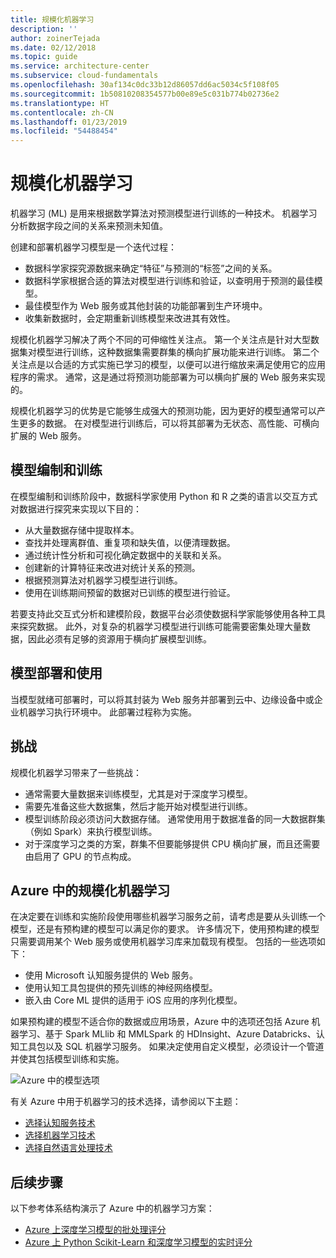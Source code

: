 ```yaml
---
title: 规模化机器学习
description: ''
author: zoinerTejada
ms.date: 02/12/2018
ms.topic: guide
ms.service: architecture-center
ms.subservice: cloud-fundamentals
ms.openlocfilehash: 30af134c0dc33b12d86057dd6ac5034c5f108f05
ms.sourcegitcommit: 1b50810208354577b00e89e5c031b774b02736e2
ms.translationtype: HT
ms.contentlocale: zh-CN
ms.lasthandoff: 01/23/2019
ms.locfileid: "54488454"
---
```

# <a name="machine-learning-at-scale"></a>规模化机器学习

机器学习 (ML) 是用来根据数学算法对预测模型进行训练的一种技术。 机器学习分析数据字段之间的关系来预测未知值。

创建和部署机器学习模型是一个迭代过程：

- 数据科学家探究源数据来确定“特征”与预测的“标签”之间的关系。
- 数据科学家根据合适的算法对模型进行训练和验证，以查明用于预测的最佳模型。
- 最佳模型作为 Web 服务或其他封装的功能部署到生产环境中。
- 收集新数据时，会定期重新训练模型来改进其有效性。

规模化机器学习解决了两个不同的可伸缩性关注点。 第一个关注点是针对大型数据集对模型进行训练，这种数据集需要群集的横向扩展功能来进行训练。 第二个关注点是以合适的方式实施已学习的模型，以便可以进行缩放来满足使用它的应用程序的需求。 通常，这是通过将预测功能部署为可以横向扩展的 Web 服务来实现的。

规模化机器学习的优势是它能够生成强大的预测功能，因为更好的模型通常可以产生更多的数据。 在对模型进行训练后，可以将其部署为无状态、高性能、可横向扩展的 Web 服务。

## <a name="model-preparation-and-training"></a>模型编制和训练

在模型编制和训练阶段中，数据科学家使用 Python 和 R 之类的语言以交互方式对数据进行探究来实现以下目的：

- 从大量数据存储中提取样本。
- 查找并处理离群值、重复项和缺失值，以便清理数据。
- 通过统计性分析和可视化确定数据中的关联和关系。
- 创建新的计算特征来改进对统计关系的预测。
- 根据预测算法对机器学习模型进行训练。
- 使用在训练期间预留的数据对已训练的模型进行验证。

若要支持此交互式分析和建模阶段，数据平台必须使数据科学家能够使用各种工具来探究数据。 此外，对复杂的机器学习模型进行训练可能需要密集处理大量数据，因此必须有足够的资源用于横向扩展模型训练。

## <a name="model-deployment-and-consumption"></a>模型部署和使用

当模型就绪可部署时，可以将其封装为 Web 服务并部署到云中、边缘设备中或企业机器学习执行环境中。 此部署过程称为实施。

## <a name="challenges"></a>挑战

规模化机器学习带来了一些挑战：

- 通常需要大量数据来训练模型，尤其是对于深度学习模型。
- 需要先准备这些大数据集，然后才能开始对模型进行训练。
- 模型训练阶段必须访问大数据存储。 通常使用用于数据准备的同一大数据群集（例如 Spark）来执行模型训练。
- 对于深度学习之类的方案，群集不但要能够提供 CPU 横向扩展，而且还需要由启用了 GPU 的节点构成。

## <a name="machine-learning-at-scale-in-azure"></a>Azure 中的规模化机器学习

在决定要在训练和实施阶段使用哪些机器学习服务之前，请考虑是要从头训练一个模型，还是有预构建的模型可以满足你的要求。 许多情况下，使用预构建的模型只需要调用某个 Web 服务或使用机器学习库来加载现有模型。 包括的一些选项如下：

- 使用 Microsoft 认知服务提供的 Web 服务。
- 使用认知工具包提供的预先训练的神经网络模型。
- 嵌入由 Core ML 提供的适用于 iOS 应用的序列化模型。

如果预构建的模型不适合你的数据或应用场景，Azure 中的选项还包括 Azure 机器学习、基于 Spark MLlib 和 MMLSpark 的 HDInsight、Azure Databricks、认知工具包以及 SQL 机器学习服务。 如果决定使用自定义模型，必须设计一个管道并使其包括模型训练和实施。

![Azure 中的模型选项](./images/machine-learning-model-training-and-deployment.png)

有关 Azure 中用于机器学习的技术选择，请参阅以下主题：

- [选择认知服务技术](../technology-choices/cognitive-services.md)
- [选择机器学习技术](../technology-choices/data-science-and-machine-learning.md)
- [选择自然语言处理技术](../technology-choices/natural-language-processing.md)

## <a name="next-steps"></a>后续步骤

以下参考体系结构演示了 Azure 中的机器学习方案：

- [Azure 上深度学习模型的批处理评分](../../reference-architectures/ai/batch-scoring-deep-learning.md)
- [Azure 上 Python Scikit-Learn 和深度学习模型的实时评分](../../reference-architectures/ai/realtime-scoring-python.md)